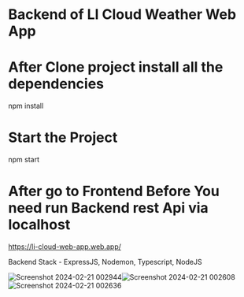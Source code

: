 # Backend of LI Cloud Weather Web App

# After Clone project install all the dependencies
npm install

# Start the Project
npm start

# After go to Frontend **Before You need run Backend rest Api via localhost**
https://li-cloud-web-app.web.app/

Backend Stack - ExpressJS, Nodemon, Typescript, NodeJS

![Screenshot 2024-02-21 002944](https://github.com/kaligu/LI-CLOUD_Weather_App_Backend/assets/101045808/e93dc997-54d5-4213-a68f-8042616f033a)![Screenshot 2024-02-21 002608](https://github.com/kaligu/LI-CLOUD_Weather_App_Backend/assets/101045808/f34e4a5d-5096-4054-9a24-621f36542e0a)
![Screenshot 2024-02-21 002636](https://github.com/kaligu/LI-CLOUD_Weather_App_Backend/assets/101045808/2e49f4bf-359d-4618-a631-70979d41afd2)


